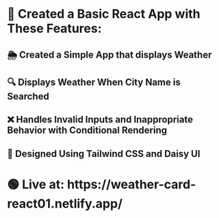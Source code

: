 <h1>🚀 Created a Basic React App with These Features:</h1>
<h2>🌦️ Created a Simple App that displays Weather</h2>
<h2>🔍 Displays Weather When City Name is Searched</h1>
<h2>❌ Handles Invalid Inputs and Inappropriate Behavior with Conditional Rendering</h1>
<h2>🎨 Designed Using Tailwind CSS and Daisy UI</h1>
<h1>🟢 Live at: https://weather-card-react01.netlify.app/</h1>
